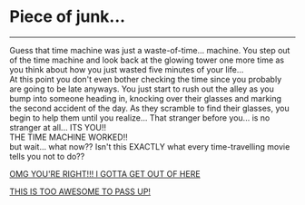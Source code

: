 # Piece of junk...
---
Guess that time machine was just a waste-of-time... machine.  You step out of the time machine and look back at the glowing tower one more time as you think about how you just wasted five minutes of your life...   
At this point you don't even bother checking the time since you probably are going to be late anyways. You just start to rush out the alley as you bump into someone heading in, knocking over their glasses and marking the second accident of the day. As they scramble to find their glasses, you begin to help them until you realize... That stranger before you... is no stranger at all... ITS YOU!!  
THE TIME MACHINE WORKED!!  
but wait... what now?? Isn't this EXACTLY what every time-travelling movie tells you not to do??

[OMG YOU'RE RIGHT!!! I GOTTA GET  OUT OF HERE](../../before-tm/school.md) 

[THIS IS TOO AWESOME TO PASS UP!](have-convo.md)